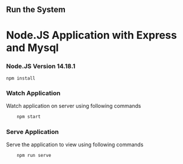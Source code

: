 ## Run the System

# Node.JS  Application with Express and Mysql

### Node.JS Version 14.18.1

    npm install

### Watch Application

Watch application on server using following commands

```bash
    npm start
```


### Serve Application

Serve the application to view using following commands

```bash
    npm run serve
```
